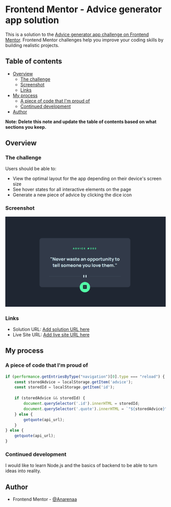 # Frontend Mentor - Advice generator app solution

This is a solution to the [Advice generator app challenge on Frontend Mentor](https://www.frontendmentor.io/challenges/advice-generator-app-QdUG-13db). Frontend Mentor challenges help you improve your coding skills by building realistic projects.

## Table of contents

- [Overview](#overview)
  - [The challenge](#the-challenge)
  - [Screenshot](#screenshot)
  - [Links](#links)
- [My process](#my-process)
  - [A piece of code that I'm proud of](#a-piece-of-code-that-I'm-proud-of)
  - [Continued development](#continued-development)
- [Author](#author)

**Note: Delete this note and update the table of contents based on what sections you keep.**

## Overview

### The challenge

Users should be able to:

- View the optimal layout for the app depending on their device's screen size
- See hover states for all interactive elements on the page
- Generate a new piece of advice by clicking the dice icon

### Screenshot

![](images/screenshot.png)

### Links

- Solution URL: [Add solution URL here](https://your-solution-url.com)
- Live Site URL: [Add live site URL here](https://your-live-site-url.com)

## My process


### A piece of code that I'm proud of

```js
if (performance.getEntriesByType("navigation")[0].type === "reload") {
    const storedAdvice = localStorage.getItem('advice');
    const storedId = localStorage.getItem('id');

    if (storedAdvice && storedId) {
        document.querySelector('.id').innerHTML = storedId;
        document.querySelector('.quote').innerHTML = `"${storedAdvice}"`;
    } else {
        getquote(api_url);
    }
} else {
    getquote(api_url);
}
```

### Continued development

I would like to learn Node.js and the basics of backend to be able to turn ideas into reality.

## Author

- Frontend Mentor - [@Anarenaa](https://www.frontendmentor.io/profile/Anarenaa)
